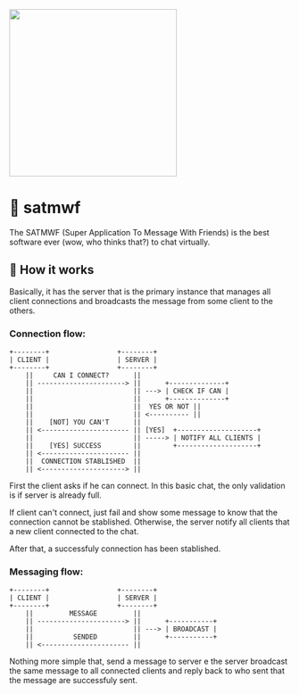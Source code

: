 <img src=".github/typing.gif" width="300">

# 🏮 satmwf

The SATMWF (Super Application To Message With Friends) is the best software ever 
(wow, who thinks that?) to chat virtually.

## 🏑 How it works

Basically, it has the server that is the primary instance that manages all client 
connections and broadcasts the message from some client to the others.

### Connection flow:

```
+--------+                 +--------+
| CLIENT |                 | SERVER |
+--------+                 +--------+
    ||     CAN I CONNECT?      ||
    || ----------------------> ||      +--------------+
    ||                         || ---> | CHECK IF CAN |
    ||                         ||      +--------------+
    ||                         ||  YES OR NOT ||
    ||                         || <---------- ||
    ||    [NOT] YOU CAN'T      ||
    || <---------------------- || [YES]  +--------------------+
    ||                         || -----> | NOTIFY ALL CLIENTS |
    ||    [YES] SUCCESS        ||        +--------------------+
    || <---------------------- ||
    ||  CONNECTION STABLISHED  ||
    || <---------------------> ||
```

First the client asks if he can connect. In this basic chat, the only validation 
is if server is already full. 

If client can't connect, just fail and show some message to know that the connection 
cannot be stablished. Otherwise, the server notify all clients that a new client 
connected to the chat.

After that, a successfuly connection has been stablished.

### Messaging flow:

```
+--------+                 +--------+                 
| CLIENT |                 | SERVER |                 
+--------+                 +--------+                 
    ||         MESSAGE         ||                           
    || ----------------------> ||      +-----------+        
    ||                         || ---> | BROADCAST |        
    ||          SENDED         ||      +-----------+
    || <---------------------- ||                           
```

Nothing more simple that, send a message to server e the server broadcast the 
same message to all connected clients and reply back to who sent that the message 
are successfuly sent.